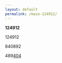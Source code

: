 ```yaml
---
layout: default
permalink: /maze-124912/
---
```




**124912**


124912

840892

489[404](https://hxxru.github.io/404404)